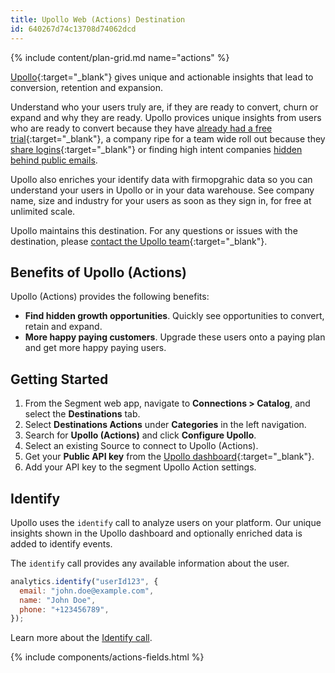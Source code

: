 ```yaml
---
title: Upollo Web (Actions) Destination
id: 640267d74c13708d74062dcd
---
```


{% include content/plan-grid.md name="actions" %}

[Upollo](https://upollo.ai?utm_source=segmentio&utm_medium=docs&utm_campaign=partners){:target="_blank"} gives unique and actionable insights that lead to conversion, retention and expansion.

Understand who your users truly are, if they are ready to convert, churn or expand and why they are ready. Upollo provices unique insights from users who are ready to convert because they have [already had a free trial](https://upollo.ai/blog/turn-repeated-trials-into-growth?utm_source=segmentio&utm_medium=docs&utm_campaign=partners){:target="_blank"}, a company ripe for a team wide roll out because they [share logins](https://upollo.ai/blog/grow-by-understanding-account-sharing?utm_source=segmentio&utm_medium=docs&utm_campaign=partners){:target="_blank"} or finding high intent companies [hidden behind public emails](https://upollo.ai/blog/hidden-goldmine-public-emails).

Upollo also enriches your identify data with firmopgrahic data so you can understand your users in Upollo or in your data warehouse. See company name, size and industry for your users as soon as they sign in, for free at unlimited scale.

Upollo maintains this destination. For any questions or issues with the destination, please [contact the Upollo team](https://upollo.ai/contact?utm_source=segmentio&utm_medium=docs&utm_campaign=partners){:target="_blank"}.

## Benefits of Upollo (Actions)

Upollo (Actions) provides the following benefits:

- **Find hidden growth opportunities**. Quickly see opportunities to convert, retain and expand.
- **More happy paying customers**. Upgrade these users onto a paying plan and get more happy paying users.

## Getting Started

1. From the Segment web app, navigate to **Connections > Catalog**, and select the **Destinations** tab.
2. Select **Destinations Actions** under **Categories** in the left navigation.
3. Search for **Upollo (Actions)** and click **Configure Upollo**.
4. Select an existing Source to connect to Upollo (Actions).
5. Get your **Public API key** from the [Upollo dashboard](https://upollo.ai/app/settings/access-and-keys?utm_source=segmentio&utm_medium=docs&utm_campaign=partners){:target="_blank"}.
6. Add your API key to the segment Upollo Action settings.

## Identify

Upollo uses the `identify` call to analyze users on your platform. Our unique insights shown in the Upollo dashboard and optionally enriched data is added to identify events.

The `identify` call provides any available information about the user.

```js
analytics.identify("userId123", {
  email: "john.doe@example.com",
  name: "John Doe",
  phone: "+123456789",
});
```

Learn more about the [Identify call](/docs/connections/spec/identify/).

{% include components/actions-fields.html %}
